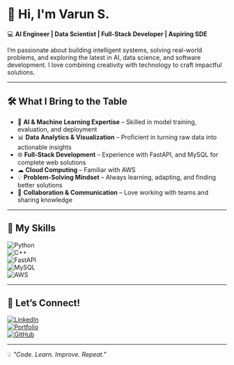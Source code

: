 # 🚀 Hi, I'm Varun S.  

💻 **AI Engineer | Data Scientist | Full-Stack Developer | Aspiring SDE**  

I’m passionate about building intelligent systems, solving real-world problems, and exploring the latest in AI, data science, and software development. I love combining creativity with technology to craft impactful solutions.  

---

## 🛠 What I Bring to the Table

- 🤖 **AI & Machine Learning Expertise** – Skilled in model training, evaluation, and deployment  
- 📊 **Data Analytics & Visualization** – Proficient in turning raw data into actionable insights  
- 🌐 **Full-Stack Development** – Experience with FastAPI, and MySQL for complete web solutions  
- ☁ **Cloud Computing** – Familiar with AWS
- 💡 **Problem-Solving Mindset** – Always learning, adapting, and finding better solutions  
- 🤝 **Collaboration & Communication** – Love working with teams and sharing knowledge  

---

## 🧩 My Skills

![Python](https://img.shields.io/badge/Python-3776AB?style=for-the-badge&logo=python&logoColor=white)  
![C++](https://img.shields.io/badge/C++-00599C?style=for-the-badge&logo=cplusplus&logoColor=white)  
![FastAPI](https://img.shields.io/badge/FastAPI-009688?style=for-the-badge&logo=fastapi&logoColor=white)  
![MySQL](https://img.shields.io/badge/MySQL-4479A1?style=for-the-badge&logo=mysql&logoColor=white)  
![AWS](https://img.shields.io/badge/AWS-232F3E?style=for-the-badge&logo=amazon-aws&logoColor=white)  

---

## 🤝 Let’s Connect!

[![LinkedIn](https://img.shields.io/badge/LinkedIn-0077B5?style=for-the-badge&logo=linkedin&logoColor=white)](https://www.linkedin.com/in/varun1901/)  
[![Portfolio](https://img.shields.io/badge/Portfolio-000?style=for-the-badge&logo=About.me&logoColor=white)](https://portfolio-one-hazel-61.vercel.app/)  
[![GitHub](https://img.shields.io/badge/GitHub-000?style=for-the-badge&logo=github&logoColor=white)](https://github.com/Varun1901)  

---
💡 *"Code. Learn. Improve. Repeat."*
